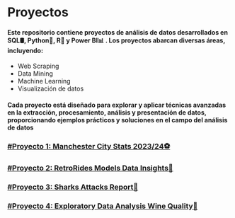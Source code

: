 # Proyectos
#### Este repositorio contiene proyectos de análisis de datos desarrollados en SQL🛢️, Python🐍, R🧮 y Power BI📊 . Los proyectos abarcan diversas áreas, incluyendo:
  -  Web Scraping
  -  Data Mining
  -  Machine Learning
  -  Visualización de datos
#### Cada proyecto está diseñado para explorar y aplicar técnicas avanzadas en la extracción, procesamiento, análisis y presentación de datos, proporcionando ejemplos prácticos y soluciones en el campo del análisis de datos

### [#Proyecto 1: Manchester City Stats 2023/24⚽](https://github.com/gonzadzz00/Proyectos/tree/main/%23Proyecto1%3A%20Web%20Scraping#readme)

### [#Proyecto 2: RetroRides Models Data Insights🚗](https://github.com/gonzadzz00/Proyectos/blob/main/%23Proyecto2%3A%20SQL%20Data%20Consulting/README.md)

### [#Proyecto 3: Sharks Attacks Report🦈](https://github.com/gonzadzz00/Proyectos/blob/main/%23Proyecto3%3A%20Data%20Viz/README.md)

### [#Proyecto 4: Exploratory Data Analysis Wine Quality🍷](https://github.com/gonzadzz00/Proyectos/blob/main/%23Proyecto4%3A%20EDA/README.md)
